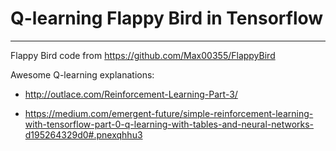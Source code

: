 # Q-learning Flappy Bird in Tensorflow

----

Flappy Bird code from https://github.com/Max00355/FlappyBird

Awesome Q-learning explanations:

- http://outlace.com/Reinforcement-Learning-Part-3/

- https://medium.com/emergent-future/simple-reinforcement-learning-with-tensorflow-part-0-q-learning-with-tables-and-neural-networks-d195264329d0#.pnexqhhu3
